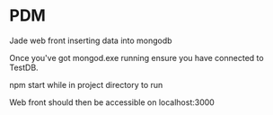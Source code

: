 # PDM
Jade web front inserting data into mongodb


Once you've got mongod.exe running ensure you have connected to TestDB.

npm start while in project directory to run

Web front should then be accessible on localhost:3000
